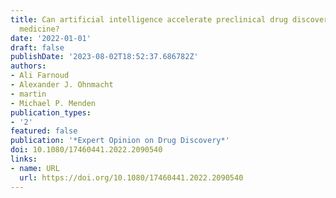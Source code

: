 ```yaml
---
title: Can artificial intelligence accelerate preclinical drug discovery and precision
  medicine?
date: '2022-01-01'
draft: false
publishDate: '2023-08-02T18:52:37.686782Z'
authors:
- Ali Farnoud
- Alexander J. Ohnmacht
- martin
- Michael P. Menden
publication_types:
- '2'
featured: false
publication: '*Expert Opinion on Drug Discovery*'
doi: 10.1080/17460441.2022.2090540
links:
- name: URL
  url: https://doi.org/10.1080/17460441.2022.2090540
---
```


